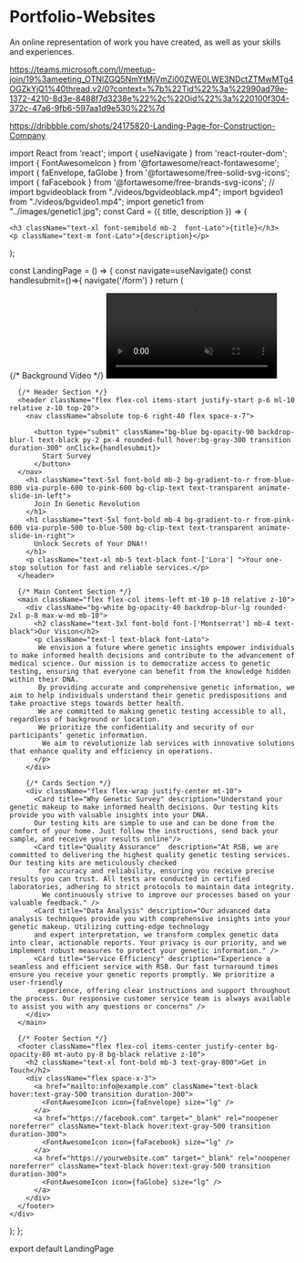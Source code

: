 # Portfolio-Websites
 An online representation of work you have created, as well as your skills and experiences.

https://teams.microsoft.com/l/meetup-join/19%3ameeting_OTNlZGQ5NmYtMjVmZi00ZWE0LWE3NDctZTMwMTg4OGZkYjQ1%40thread.v2/0?context=%7b%22Tid%22%3a%22990ad79e-1372-4210-8d3e-8488f7d3238e%22%2c%22Oid%22%3a%220100f304-372c-47a6-9fb6-597aa1d9e530%22%7d


https://dribbble.com/shots/24175820-Landing-Page-for-Construction-Company


import React from 'react';
import { useNavigate } from 'react-router-dom';
import { FontAwesomeIcon } from '@fortawesome/react-fontawesome';
import { faEnvelope, faGlobe } from '@fortawesome/free-solid-svg-icons';
import { faFacebook } from '@fortawesome/free-brands-svg-icons';
// import bgvideoblack from "./videos/bgvideoblack.mp4";
import bgvideo1 from "./videos/bgvideo1.mp4";
import genetic1 from "../images/genetic1.jpg";
const Card = ({ title, description }) => (
  <div
    className="bg-black bg-opacity-90 backdrop-blur-lg text-black rounded-3xl shadow-3xl p-6 transition-transform transform hover:scale-105 animate-fade-in m-4 max-w-xs"
    style={{
      backgroundImage: url(${genetic1}),
      backgroundSize: 'cover',
      backgroundPosition: 'center',
      opacity: 0.8, 
      zIndex:1,
    }}
  >
    
    <h3 className="text-xl font-semibold mb-2  font-Lato">{title}</h3>
    <p className="text-m font-Lato">{description}</p>
  </div>
);

const LandingPage = () => {
  const navigate=useNavigate()
  const handlesubmit=()=>{
    navigate('/form')
  }
  return (
    <div className="relative flex flex-col min-h-screen text-white">
      {/* Background Video */}
      <video
        className="absolute top-0 left-0 w-full h-full object-cover blur-md"
        autoPlay
        loop
        muted
      >
        <source src={bgvideo1} type="video/mp4" />
        Your browser does not support the video tag.
      </video>

      {/* Header Section */}
      <header className="flex flex-col items-start justify-start p-6 ml-10 relative z-10 top-20">
        <nav className="absolute top-6 right-40 flex space-x-7">
        
          <button type="submit" className="bg-blue bg-opacity-90 backdrop-blur-l text-black py-2 px-4 rounded-full hover:bg-gray-300 transition duration-300" onClick={handlesubmit}>
            Start Survey
          </button>
      </nav>
        <h1 className="text-5xl font-bold mb-2 bg-gradient-to-r from-blue-800 via-purple-600 to-pink-600 bg-clip-text text-transparent animate-slide-in-left">
          Join In Genetic Revolution
        </h1>
        <h1 className="text-5xl font-bold mb-4 bg-gradient-to-r from-pink-600 via-purple-500 to-blue-500 bg-clip-text text-transparent animate-slide-in-right">
          Unlock Secrets of Your DNA!!
        </h1>
        <p className="text-xl mb-5 text-black font-['Lora'] ">Your one-stop solution for fast and reliable services.</p>
      </header>

      {/* Main Content Section */}
      <main className="flex flex-col items-left mt-10 p-10 relative z-10">
        <div className="bg-white bg-opacity-40 backdrop-blur-lg rounded-2xl p-8 max-w-md mb-10">
          <h2 className="text-3xl font-bold font-['Montserrat'] mb-4 text-black">Our Vision</h2>
          <p className="text-l text-black font-Lato">
           We envision a future where genetic insights empower individuals to make informed health decisions and contribute to the advancement of medical science. Our mission is to democratize access to genetic testing, ensuring that everyone can benefit from the knowledge hidden within their DNA.
           By providing accurate and comprehensive genetic information, we aim to help individuals understand their genetic predispositions and take proactive steps towards better health.
           We are committed to making genetic testing accessible to all, regardless of background or location.
           We prioritize the confidentiality and security of our participants’ genetic information.
            We aim to revolutionize lab services with innovative solutions that enhance quality and efficiency in operations.
          </p>
        </div>

        {/* Cards Section */}
        <div className="flex flex-wrap justify-center mt-10">
          <Card title="Why Genetic Survey" description="Understand your genetic makeup to make informed health decisions. Our testing kits provide you with valuable insights into your DNA.
          Our testing kits are simple to use and can be done from the comfort of your home. Just follow the instructions, send back your sample, and receive your results online"/>
          <Card title="Quality Assurance"  description="At RSB, we are committed to delivering the highest quality genetic testing services. Our testing kits are meticulously checked
           for accuracy and reliability, ensuring you receive precise results you can trust. All tests are conducted in certified laboratories, adhering to strict protocols to maintain data integrity.
            We continuously strive to improve our processes based on your valuable feedback." />
          <Card title="Data Analysis" description="Our advanced data analysis techniques provide you with comprehensive insights into your genetic makeup. Utilizing cutting-edge technology 
          and expert interpretation, we transform complex genetic data into clear, actionable reports. Your privacy is our priority, and we implement robust measures to protect your genetic information." />
          <Card title="Service Efficiency" description="Experience a seamless and efficient service with RSB. Our fast turnaround times ensure you receive your genetic reports promptly. We prioritize a user-friendly
           experience, offering clear instructions and support throughout the process. Our responsive customer service team is always available to assist you with any questions or concerns" />
        </div>
      </main>

      {/* Footer Section */}
      <footer className="flex flex-col items-center justify-center bg-opacity-80 mt-auto py-8 bg-black relative z-10">
        <h2 className="text-xl font-bold mb-3 text-gray-800">Get in Touch</h2>
        <div className="flex space-x-3">
          <a href="mailto:info@example.com" className="text-black hover:text-gray-500 transition duration-300">
            <FontAwesomeIcon icon={faEnvelope} size="lg" />
          </a>
          <a href="https://facebook.com" target="_blank" rel="noopener noreferrer" className="text-black hover:text-gray-500 transition duration-300">
            <FontAwesomeIcon icon={faFacebook} size="lg" />
          </a>
          <a href="https://yourwebsite.com" target="_blank" rel="noopener noreferrer" className="text-black hover:text-gray-500 transition duration-300">
            <FontAwesomeIcon icon={faGlobe} size="lg" />
          </a>
        </div>
      </footer>
    </div>
  );
};

export default LandingPage


     
